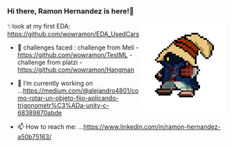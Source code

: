 ### Hi there, Ramon Hernandez is here!👋



<img align="right" height="auto" width="200" src="https://github.com/wowramon/wowramon/blob/master/img/IconPage2.png"/>

✨look at my first EDA: https://github.com/wowramon/EDA_UsedCars

- 🏹 challenges faced : challenge from Meli - https://github.com/wowramon/TestML   -    challenge from platzi - https://github.com/wowramon/Hangman

- 🔭 I’m currently working on ...https://medium.com/@alejandro4801/como-rotar-un-objeto-fijo-aplicando-trigonometr%C3%ADa-unity-c-68389870abde

- 📫 How to reach me: ...https://www.linkedin.com/in/ramon-hernandez-a50b75163/


